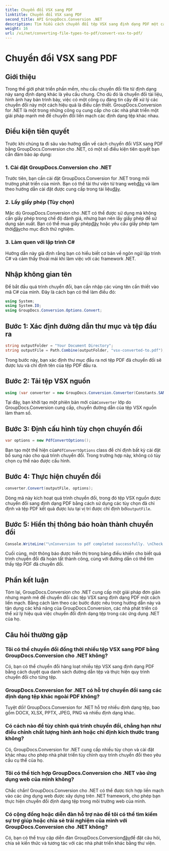 ```yaml
---
title: Chuyển đổi VSX sang PDF
linktitle: Chuyển đổi VSX sang PDF
second_title: API GroupDocs.Conversion .NET
description: Tìm hiểu cách chuyển đổi tệp VSX sang định dạng PDF một cách dễ dàng bằng GroupDocs.Conversion for .NET. Thực hiện theo hướng dẫn từng bước của chúng tôi.
weight: 16
url: /vi/net/converting-file-types-to-pdf/convert-vsx-to-pdf/
---
```


# Chuyển đổi VSX sang PDF

## Giới thiệu
Trong thế giới phát triển phần mềm, nhu cầu chuyển đổi file từ định dạng này sang định dạng khác là yêu cầu chung. Cho dù đó là chuyển đổi tài liệu, hình ảnh hay bản trình bày, việc có một công cụ đáng tin cậy để xử lý các chuyển đổi này một cách hiệu quả là điều cần thiết. GroupDocs.Conversion for .NET là một trong những công cụ cung cấp cho các nhà phát triển một giải pháp mạnh mẽ để chuyển đổi liền mạch các định dạng tệp khác nhau.
## Điều kiện tiên quyết
Trước khi chúng ta đi sâu vào hướng dẫn về cách chuyển đổi VSX sang PDF bằng GroupDocs.Conversion cho .NET, có một số điều kiện tiên quyết bạn cần đảm bảo áp dụng:
### 1. Cài đặt GroupDocs.Conversion cho .NET
 Trước tiên, bạn cần cài đặt GroupDocs.Conversion for .NET trong môi trường phát triển của mình. Bạn có thể tải thư viện từ trang web[đây](https://releases.groupdocs.com/conversion/net/) và làm theo hướng dẫn cài đặt được cung cấp trong tài liệu[đây](https://tutorials.groupdocs.com/conversion/net/).
### 2. Lấy giấy phép (Tùy chọn)
 Mặc dù GroupDocs.Conversion cho .NET có thể được sử dụng mà không cần giấy phép trong chế độ đánh giá, nhưng bạn nên lấy giấy phép để sử dụng sản xuất. Bạn có thể mua giấy phép[đây](https://purchase.groupdocs.com/buy) hoặc yêu cầu giấy phép tạm thời[đây](https://purchase.groupdocs.com/temporary-license/)cho mục đích thử nghiệm.
### 3. Làm quen với lập trình C#
Hướng dẫn này giả định rằng bạn có hiểu biết cơ bản về ngôn ngữ lập trình C# và cảm thấy thoải mái khi làm việc với các framework .NET.

## Nhập không gian tên
Để bắt đầu quá trình chuyển đổi, bạn cần nhập các vùng tên cần thiết vào mã C# của mình. Đây là cách bạn có thể làm điều đó:

```csharp
using System;
using System.IO;
using GroupDocs.Conversion.Options.Convert;
```
## Bước 1: Xác định đường dẫn thư mục và tệp đầu ra
```csharp
string outputFolder = "Your Document Directory";
string outputFile = Path.Combine(outputFolder, "vsx-converted-to.pdf");
```
Trong bước này, bạn xác định thư mục đầu ra nơi tệp PDF đã chuyển đổi sẽ được lưu và chỉ định tên của tệp PDF đầu ra.
## Bước 2: Tải tệp VSX nguồn
```csharp
using (var converter = new GroupDocs.Conversion.Converter(Constants.SAMPLE_VSX))
```
 Tại đây, bạn khởi tạo một phiên bản mới của`Converter` lớp do GroupDocs.Conversion cung cấp, chuyển đường dẫn của tệp VSX nguồn làm tham số.
## Bước 3: Định cấu hình tùy chọn chuyển đổi
```csharp
var options = new PdfConvertOptions();
```
 Bạn tạo một thể hiện của`PdfConvertOptions` class để chỉ định bất kỳ cài đặt bổ sung nào cho quá trình chuyển đổi. Trong trường hợp này, không có tùy chọn cụ thể nào được cấu hình.
## Bước 4: Thực hiện chuyển đổi
```csharp
converter.Convert(outputFile, options);
```
Dòng mã này kích hoạt quá trình chuyển đổi, trong đó tệp VSX nguồn được chuyển đổi sang định dạng PDF bằng cách sử dụng các tùy chọn đã chỉ định và tệp PDF kết quả được lưu tại vị trí được chỉ định bởi`outputFile`.
## Bước 5: Hiển thị thông báo hoàn thành chuyển đổi
```csharp
Console.WriteLine("\nConversion to pdf completed successfully. \nCheck output in {0}", outputFolder);
```
Cuối cùng, một thông báo được hiển thị trong bảng điều khiển cho biết quá trình chuyển đổi đã hoàn tất thành công, cùng với đường dẫn có thể tìm thấy tệp PDF đã chuyển đổi.

## Phần kết luận
Tóm lại, GroupDocs.Conversion cho .NET cung cấp một giải pháp đơn giản nhưng mạnh mẽ để chuyển đổi các tệp VSX sang định dạng PDF một cách liền mạch. Bằng cách làm theo các bước được nêu trong hướng dẫn này và tận dụng các khả năng của GroupDocs.Conversion, các nhà phát triển có thể xử lý hiệu quả việc chuyển đổi định dạng tệp trong các ứng dụng .NET của họ.
## Câu hỏi thường gặp
### Tôi có thể chuyển đổi đồng thời nhiều tệp VSX sang PDF bằng GroupDocs.Conversion cho .NET không?
Có, bạn có thể chuyển đổi hàng loạt nhiều tệp VSX sang định dạng PDF bằng cách duyệt qua danh sách đường dẫn tệp và thực hiện quy trình chuyển đổi cho từng tệp.
### GroupDocs.Conversion for .NET có hỗ trợ chuyển đổi sang các định dạng tệp khác ngoài PDF không?
Tuyệt đối! GroupDocs.Conversion for .NET hỗ trợ nhiều định dạng tệp, bao gồm DOCX, XLSX, PPTX, JPEG, PNG và nhiều định dạng khác.
### Có cách nào để tùy chỉnh quá trình chuyển đổi, chẳng hạn như điều chỉnh chất lượng hình ảnh hoặc chỉ định kích thước trang không?
Có, GroupDocs.Conversion for .NET cung cấp nhiều tùy chọn và cài đặt khác nhau cho phép nhà phát triển tùy chỉnh quy trình chuyển đổi theo yêu cầu cụ thể của họ.
### Tôi có thể tích hợp GroupDocs.Conversion cho .NET vào ứng dụng web của mình không?
Chắc chắn! GroupDocs.Conversion cho .NET có thể được tích hợp liền mạch vào các ứng dụng web được xây dựng trên .NET framework, cho phép bạn thực hiện chuyển đổi định dạng tệp trong môi trường web của mình.
### Có cộng đồng hoặc diễn đàn hỗ trợ nào để tôi có thể tìm kiếm sự trợ giúp hoặc chia sẻ trải nghiệm của mình với GroupDocs.Conversion cho .NET không?
 Có, bạn có thể truy cập diễn đàn GroupDocs.Conversion[đây](https://forum.groupdocs.com/c/conversion/11)để đặt câu hỏi, chia sẻ kiến thức và tương tác với các nhà phát triển khác bằng thư viện.